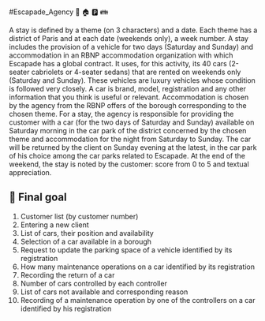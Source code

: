 #Escapade_Agency 🚙 🏠 🅿️ 👪



A stay is defined by a theme (on 3 characters) and a date. Each theme has a district of Paris and at each date (weekends only), a week number.
A stay includes the provision of a vehicle for two days (Saturday and Sunday) and accommodation in an RBNP accommodation organization with which Escapade has a global contract.
It uses, for this activity, its 40 cars (2-seater cabriolets or 4-seater sedans) that are rented on weekends only (Saturday and Sunday). These vehicles are luxury vehicles whose condition is followed very closely. A car is brand, model, registration and any other information that you think is useful or relevant.
Accommodation is chosen by the agency from the RBNP offers of the borough corresponding to the chosen theme.
For a stay, the agency is responsible for providing the customer with a car (for the two days of Saturday and Sunday) available on Saturday morning in the car park of the district concerned by the chosen theme and accommodation for the night from Saturday to Sunday. The car will be returned by the client on Sunday evening at the latest, in the car park of his choice among the car parks related to Escapade.
At the end of the weekend, the stay is noted by the customer: score from 0 to 5 and textual appreciation.



## 🎯 Final goal

1. Customer list (by customer number)
2. Entering a new client
3. List of cars, their position and availability
4. Selection of a car available in a borough
5. Request to update the parking space of a vehicle identified by its registration
6. How many maintenance operations on a car identified by its registration
7. Recording the return of a car
8. Number of cars controlled by each controller
9. List of cars not available and corresponding reason
10. Recording of a maintenance operation by one of the controllers on a car identified by his
registration
